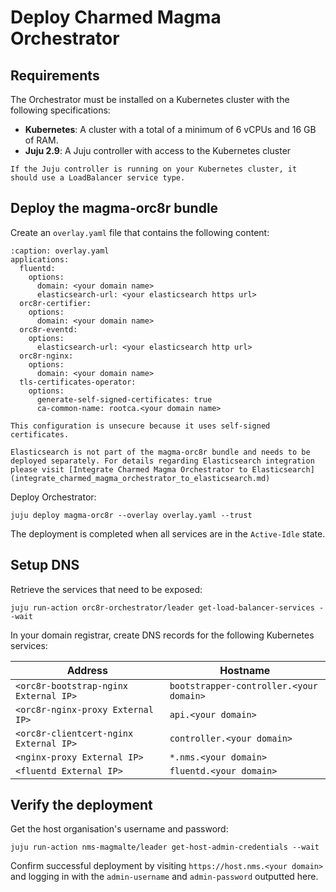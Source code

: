 # Deploy Charmed Magma Orchestrator

## Requirements

The Orchestrator must be installed on a Kubernetes cluster with the following specifications:

- **Kubernetes**: A cluster with a total of a minimum of 6 vCPUs and 16 GB of RAM.
- **Juju 2.9**: A Juju controller with access to the Kubernetes cluster

```{note}
If the Juju controller is running on your Kubernetes cluster, it should use a LoadBalancer service type.
```

## Deploy the magma-orc8r bundle

Create an `overlay.yaml` file that contains the following content:

```{code-block} yaml
:caption: overlay.yaml
applications:
  fluentd:
    options:
      domain: <your domain name>
      elasticsearch-url: <your elasticsearch https url>
  orc8r-certifier:
    options:
      domain: <your domain name>
  orc8r-eventd:
    options:
      elasticsearch-url: <your elasticsearch http url>
  orc8r-nginx:
    options:
      domain: <your domain name>
  tls-certificates-operator:
    options:
      generate-self-signed-certificates: true
      ca-common-name: rootca.<your domain name>
```

```{warning}
This configuration is unsecure because it uses self-signed certificates.
```

```{note}
Elasticsearch is not part of the magma-orc8r bundle and needs to be deployed separately. For details regarding Elasticsearch integration please visit [Integrate Charmed Magma Orchestrator to Elasticsearch](integrate_charmed_magma_orchestrator_to_elasticsearch.md)
```

Deploy Orchestrator:

```{code-block} shell
juju deploy magma-orc8r --overlay overlay.yaml --trust
```

The deployment is completed when all services are in the `Active-Idle` state.

## Setup DNS

Retrieve the services that need to be exposed:

```{code-block} shell
juju run-action orc8r-orchestrator/leader get-load-balancer-services --wait
```

In your domain registrar, create DNS records for the following Kubernetes services:

| Address                                | Hostname                                | 
|----------------------------------------|-----------------------------------------|
| `<orc8r-bootstrap-nginx External IP>`  | `bootstrapper-controller.<your domain>` | 
| `<orc8r-nginx-proxy External IP>`      | `api.<your domain>`                     | 
| `<orc8r-clientcert-nginx External IP>` | `controller.<your domain>`              | 
| `<nginx-proxy External IP>`            | `*.nms.<your domain>`                   | 
| `<fluentd External IP>`                | `fluentd.<your domain>`                 | 

## Verify the deployment

Get the host organisation's username and password:

```{code-block} shell
juju run-action nms-magmalte/leader get-host-admin-credentials --wait
```

Confirm successful deployment by visiting `https://host.nms.<your domain>` and logging in with the `admin-username` and `admin-password` outputted here.
